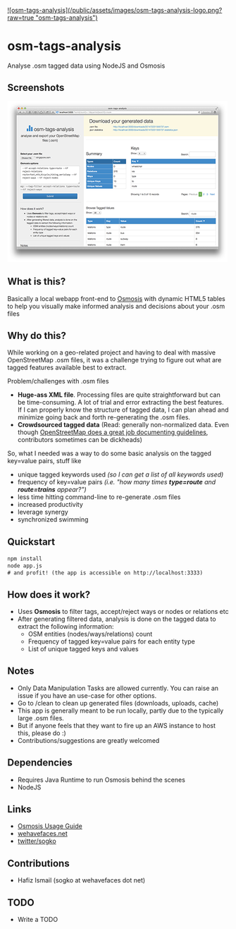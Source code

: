 [![osm-tags-analysis](/public/assets/images/osm-tags-analysis-logo.png?
raw=true "osm-tags-analysis")](https://github.com/sogko/osm-tags-analysis)

osm-tags-analysis
=================

Analyse .osm tagged data using NodeJS and Osmosis

## Screenshots
[![Screenshot](/public/assets/images/osm-tags-analysis-screenshot-thumbnail.png?raw=true "osm-tags-analysis")](https://github.com/sogko/osm-tags-analysis/blob/master/public/assets/images/osm-tags-analysis-screenshot.png)

## What is this?
Basically a local webapp front-end to [Osmosis](https://github.com/openstreetmap/osmosis) with dynamic HTML5 tables to help you visually make informed analysis and decisions about your .osm files

## Why do this?
While working on a geo-related project and having to deal with massive OpenStreetMap .osm files, it was a challenge trying to figure out what are tagged features available best to extract.

Problem/challenges with .osm files

* **Huge-ass XML file**. Processing files are quite straightforward but can be time-consuming. A lot of trial and error extracting the best features. If I can properly know the structure of tagged data, I can plan ahead and minimize going back and forth re-generating the .osm files.
* **Crowdsourced tagged data** (Read: generally non-normalized data. Even though [OpenStreetMap does a great job documenting guidelines](http://wiki.openstreetmap.org), contributors sometimes can be dickheads) 

So, what I needed was a way to do some basic analysis on the tagged key=value pairs, stuff like

* unique tagged keywords used *(so I can get a list of all keywords used)*
* frequency of key=value pairs *(i.e. "how many times **type=route** and **route=trains** appear?")*
* less time hitting command-line to re-generate .osm files
* increased productivity
* leverage synergy
* synchronized swimming

## Quickstart
	npm install
	node app.js
	# and profit! (the app is accessible on http://localhost:3333)
  

## How does it work?
* Uses **Osmosis** to filter tags, accept/reject ways or nodes or relations etc
* After generating filtered data, analysis is done on the tagged data to extract the following information:
  * OSM entities (nodes/ways/relations) count
  * Frequency of tagged key=value pairs for each entity type
  * List of unique tagged keys and values

## Notes
* Only Data Manipulation Tasks are allowed currently. You can raise an issue if you have an use-case for other options.
* Go to /clean to clean up generated files (downloads, uploads, cache)
* This app is generally meant to be run locally, partly due to the typically large .osm files.
* But if anyone feels that they want to fire up an AWS instance to host this, please do :)
* Contributions/suggestions are greatly welcomed

## Dependencies
* Requires Java Runtime to run Osmosis behind the scenes
* NodeJS


## Links
* [Osmosis Usage Guide](https://wiki.openstreetmap.org/wiki/Osmosis/Detailed_Usage#Data_Manipulation_Tasks)
* [wehavefaces.net](http://wehavefaces.net)
* [twitter/sogko](http://twitter.com/sogko)

## Contributions
* Hafiz Ismail (sogko at wehavefaces dot net)

## TODO
* Write a TODO
